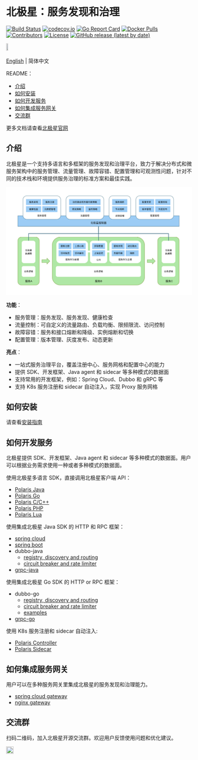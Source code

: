 # 北极星：服务发现和治理

[![Build Status](https://github.com/polarismesh/polaris/actions/workflows/codecov.yaml/badge.svg)](https://github.com/PolarisMesh/polaris/actions/workflows/codecov.yaml)
[![codecov.io](https://codecov.io/gh/polarismesh/polaris/branch/main/graph/badge.svg)](https://codecov.io/gh/polarismesh/polaris?branch=main)
[![Go Report Card](https://goreportcard.com/badge/github.com/polarismesh/polaris)](https://goreportcard.com/report/github.com/polarismesh/polaris)
[![Docker Pulls](https://img.shields.io/docker/pulls/polarismesh/polaris-server)](https://hub.docker.com/repository/docker/polarismesh/polaris-server/general)
[![Contributors](https://img.shields.io/github/contributors/polarismesh/polaris)](https://github.com/polarismesh/polaris/graphs/contributors)
[![License](https://img.shields.io/badge/License-BSD%203--Clause-blue.svg)](https://opensource.org/licenses/BSD-3-Clause)
[![GitHub release (latest by date)](https://img.shields.io/github/v/release/polarismesh/polaris?style=flat-square)](https://github.com/polarismesh/polaris)

<img src="logo.svg" width="10%" height="10%" />

[English](./README.md) | 简体中文

README：

- [介绍](#介绍)
- [如何安装](#如何安装)
- [如何开发服务](#如何开发服务)
- [如何集成服务网关](#如何集成服务网关)
- [交流群](#交流群)

更多文档请查看[北极星官网](https://polarismesh.cn)

## 介绍

北极星是一个支持多语言和多框架的服务发现和治理平台，致力于解决分布式和微服务架构中的服务管理、流量管理、故障容错、配置管理和可观测性问题，针对不同的技术栈和环境提供服务治理的标准方案和最佳实践。

<img src="https://raw.githubusercontent.com/polarismesh/website/main/content/zh-cn/docs/北极星是什么/图片/功能特性.png" width="800" />

**功能**：

- 服务管理：服务发现、服务发现、健康检查
- 流量控制：可自定义的流量路由、负载均衡、限频限流、访问控制
- 故障容错：服务和接口熔断和降级、实例熔断和切换
- 配置管理：版本管理、灰度发布、动态更新

**亮点**：

- 一站式服务治理平台，覆盖注册中心、服务网格和配置中心的能力
- 提供 SDK、开发框架、Java agent 和 sidecar 等多种模式的数据面
- 支持常用的开发框架，例如：Spring Cloud、Dubbo 和 gRPC 等
- 支持 K8s 服务注册和 sidecar 自动注入，实现 Proxy 服务网格

## 如何安装

请查看[安装指南](https://github.com/polarismesh/polaris/tree/main/release)

## 如何开发服务

北极星提供 SDK、开发框架、Java agent 和 sidecar 等多种模式的数据面。用户可以根据业务需求使用一种或者多种模式的数据面。

使用北极星多语言 SDK，直接调用北极星客户端 API：

- [Polaris Java](https://github.com/polarismesh/polaris-java)
- [Polaris Go](https://github.com/polarismesh/polaris-go)
- [Polaris C/C++](https://github.com/polarismesh/polaris-cpp)
- [Polaris PHP](https://github.com/polarismesh/polaris-php)
- [Polaris Lua](https://github.com/polarismesh/polaris-lua)

使用集成北极星 Java SDK 的 HTTP 和 RPC 框架：

- [spring cloud](https://github.com/Tencent/spring-cloud-tencent)
- [spring boot](https://github.com/polarismesh/spring-boot-polaris)
- dubbo-java
  - [registry, discovery and routing](https://github.com/apache/dubbo-spi-extensions/tree/master/dubbo-registry-extensions)
  - [circuit breaker and rate limiter](https://github.com/apache/dubbo-spi-extensions/tree/master/dubbo-filter-extensions)
- [grpc-java](https://github.com/polarismesh/grpc-java-polaris)

使用集成北极星 Go SDK 的 HTTP or RPC 框架：

- dubbo-go
  - [registry, discovery and routing](https://github.com/apache/dubbo-go/tree/main/registry)
  - [circuit breaker and rate limiter](https://github.com/apache/dubbo-go/tree/main/filter)
  - [examples](https://github.com/apache/dubbo-go-samples/tree/master/polaris)
- [grpc-go](https://github.com/polarismesh/grpc-go-polaris)

使用 K8s 服务注册和 sidecar 自动注入:

- [Polaris Controller](https://github.com/polarismesh/polaris-controller)
- [Polaris Sidecar](https://github.com/polarismesh/polaris-sidecar)

## 如何集成服务网关

用户可以在多种服务网关里集成北极星的服务发现和治理能力。

- [spring cloud gateway](https://github.com/Tencent/spring-cloud-tencent)
- [nginx gateway](https://github.com/polarismesh/nginx-gateway)

## 交流群

扫码二维码，加入北极星开源交流群。欢迎用户反馈使用问题和优化建议。

<img src="https://main.qcloudimg.com/raw/bff4285d70498058caa212805b83a620.jpg" width="20%" height="20%" />
